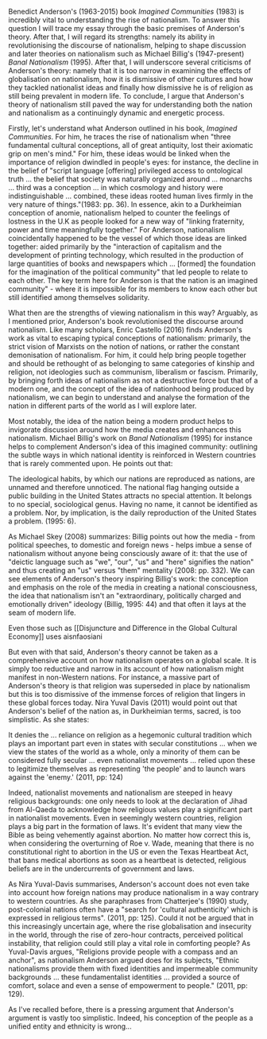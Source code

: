 Benedict Anderson's (1963-2015) book *Imagined Communities* (1983) is incredibly vital to understanding the rise of nationalism. To answer this question I will trace my essay through the basic premises of Anderson's theory. After that, I will regard its strengths: namely its ability in revolutionising the discourse of nationalism, helping to shape discussion and later theories on nationalism such as Michael Billig's (1947-present) *Banal Nationalism* (1995). After that, I will underscore several criticisms of Anderson's theory: namely that it is too narrow in examining the effects of globalisation on nationalism, how it is dismissive of other cultures and how they tackled nationalist ideas and finally how dismissive he is of religion as still being prevalent in modern life. To conclude, I argue that Anderson's theory of nationalism still paved the way for understanding both the nation and nationalism as a continuingly dynamic and energetic process.

Firstly, let's understand what Anderson outlined in his book, *Imagined Communities*. For him, he traces the rise of nationalism when "three fundamental cultural conceptions, all of great antiquity, lost their axiomatic grip on men's mind." For him, these ideas would be linked when the importance of religion dwindled in people's eyes: for instance, the decline in the belief of "script language [offering] privileged access to ontological truth ... the belief that society was naturally organized around ... monarchs ... third was a conception ... in which cosmology and history were indistinguishable ... combined, these ideas rooted human lives firmly in the very nature of things."(1983: pp. 36). In essence, akin to a Durkheimian conception of anomie, nationalism helped to counter the feelings of lostness in the U.K as people looked for a new way of "linking fraternity, power and time meaningfully together." For Anderson, nationalism coincidentally happened to be the vessel of which those ideas are linked together: aided primarily by the "interaction of capitalism and the development of printing technology, which resulted in the production of large quantities of books and newspapers which ... [formed] the foundation for the imagination of the political community" that led people to relate to each other. The key term here for Anderson is that the nation is an imagined community" - where it is impossible for its members to know each other but still identified among themselves solidarity. 

What then are the strengths of viewing nationalism in this way? Arguably, as I mentioned prior, Anderson's book revolutionised the discourse around nationalism. Like many scholars, Enric Castello (2016) finds Anderson's work as vital to escaping typical conceptions of nationalism: primarily, the strict vision of Marxists on the notion of nations, or rather the constant demonisation of nationalism. For him, it could help bring people together and should be rethought of as belonging to same categories of kinship and religion, not ideologies such as communism, liberalism or fascism. Primarily, by bringing forth ideas of nationalism as not a destructive force but that of a modern one, and the concept of the idea of nationhood being produced by nationalism, we can begin to understand and analyse the formation of the nation in different parts of the world as I will explore later. 

Most notably, the idea of the nation being a modern product helps to invigorate discussion around how the media creates and enhances this nationalism. Michael Billig's work on *Banal Nationalism* (1995) for instance helps to complement Anderson's idea of this imagined community: outlining the subtle ways in which national identity is reinforced in Western countries that is rarely commented upon. He points out that:

 The ideological habits, by which our nations are reproduced as nations, are unnamed and therefore unnoticed. The national flag hanging outside a public building in the United States attracts no special attention. It belongs to no special, sociological genus. Having no name, it cannot be identified as a problem. Nor, by implication, is the daily reproduction of the United States a problem. (1995: 6).

As Michael Skey (2008) summarizes: Billig points out how the media - from political speeches, to domestic and foreign news - helps imbue a sense of nationalism without anyone being consciously aware of it: that the use of "deictic language such as "we", "our", "us" and "here" signifies the nation" and thus creating an "us" versus "them" mentality (2008: pp. 332). We can see elements of Anderson's theory inspiring Billig's work: the conception and emphasis on the role of the media in creating a national consciousness, the idea that nationalism isn't an "extraordinary, politically charged and emotionally driven" ideology (Billig, 1995: 44) and that often it lays at the seam of modern life.

Even those such as [[Disjuncture and Difference in the Global Cultural Economy]] uses aisnfaosiani

But even with that said, Anderson's theory cannot be taken as a comprehensive account on how nationalism operates on a global scale. It is simply too reductive and narrow in its account of how nationalism might manifest in non-Western nations. For instance, a massive part of Anderson's theory is that religion was superseded in place by nationalism but this is too dismissive of the immense forces of religion that lingers in these global forces today. Nira Yuval Davis (2011) would point out that Anderson's belief of the nation as, in Durkheimian terms, sacred, is too simplistic. As she states:

 It denies the ... reliance on religion as a hegemonic cultural tradition which plays an important part even in states with secular constitutions ... when we view the states of the world as a whole, only a minority of them can be considered fully secular ... even nationalist movements ... relied upon these to legitimize themselves as representing 'the people' and to launch wars against the 'enemy.' (2011, pp: 124)

Indeed, nationalist movements and nationalism are steeped in heavy religious backgrounds: one only needs to look at the declaration of Jihad from Al-Qaeda to acknowledge how religious values play a significant part in nationalist movements. Even in seemingly western countries, religion plays a big part in the formation of laws. It's evident that many view the Bible as being vehemently against abortion. No matter how correct this is, when considering the overturning of Roe v. Wade, meaning that there is no constitutional right to abortion in the US or even the Texas Heartbeat Act, that bans medical abortions as soon as a heartbeat is detected, religious beliefs are in the undercurrents of government and laws.

As Nira Yuval-Davis summarises, Anderson's account does not even take into account how foreign nations may produce nationalism in a way contrary to western countries. As she paraphrases from Chatterjee's (1990) study, post-colonial nations often have a "search for 'cultural authenticity' which is expressed in religious terms". (2011, pp: 125). Could it not be argued that in this increasingly uncertain age, where the rise globalisation and insecurity in the world, through the rise of zero-hour contracts, perceived political instability, that religion could still play a vital role in comforting people? As Yuval-Davis argues, "Religions provide people with a compass and an anchor", as nationalism Anderson argued does for its subjects, "Ethnic nationalisms provide them with fixed identities and impermeable community backgrounds ... these fundamentalist identities ... provided a source of comfort, solace and even a sense of empowerment to people." (2011, pp: 129). 

As I've recalled before, there is a pressing  argument that Anderson's argument is vastly too simplistic. Indeed, his conception of the people as a unified entity and ethnicity is wrong...